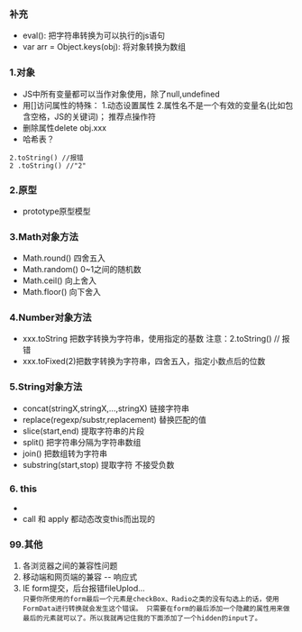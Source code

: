 ### 补充

 * eval(): 把字符串转换为可以执行的js语句
 * var arr = Object.keys(obj): 将对象转换为数组


### 1.对象 

 * JS中所有变量都可以当作对象使用，除了null,undefined
 * 用[]访问属性的特殊： 1.动态设置属性 2.属性名不是一个有效的变量名(比如包含空格，JS的关键词)； 推荐点操作符
 * 删除属性delete obj.xxx
 * 哈希表？
 
 ```
 2.toString() //报错
 2 .toString() //"2"
 ```
        

### 2.原型 

 * prototype原型模型
	

### 3.Math对象方法

 * Math.round() 四舍五入
 * Math.random() 0~1之间的随机数
 * Math.ceil() 向上舍入
 * Math.floor() 向下舍入
	
	
### 4.Number对象方法

 * xxx.toString 把数字转换为字符串，使用指定的基数 注意：2.toString() // 报错
 * xxx.toFixed(2)把数字转换为字符串，四舍五入，指定小数点后的位数


### 5.String对象方法

 * concat(stringX,stringX,...,stringX) 链接字符串
 * replace(regexp/substr,replacement) 替换匹配的值
 * slice(start,end) 提取字符串的片段
 * split() 把字符串分隔为字符串数组
 * join() 把数组转为字符串
 * substring(start,stop) 提取字符 不接受负数


### 6. this
 * 
 * call 和 apply 都动态改变this而出现的

### 99.其他

 1. 各浏览器之间的兼容性问题<br>
 2. 移动端和网页端的兼容 -- 响应式<br>
 3. IE form提交，后台报错fileUplod... <br>
  `
  只要你所使用的form最后一个元素是checkBox、Radio之类的没有勾选上的话，使用FormData进行转换就会发生这个错误。
  只需要在form的最后添加一个隐藏的属性用来做最后的元素就可以了。所以我就再记住我的下面添加了一个hidden的input了。
	`
